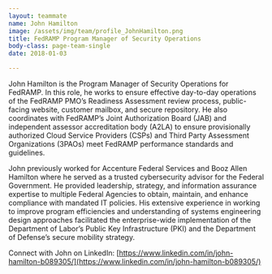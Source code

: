 ```yaml
---
layout: teammate
name: John Hamilton
image: /assets/img/team/profile_JohnHamilton.png
title: FedRAMP Program Manager of Security Operations
body-class: page-team-single
date: 2018-01-03

---
```


John Hamilton is the Program Manager of Security Operations for FedRAMP. In this role, he works to ensure effective day-to-day operations of the FedRAMP PMO’s Readiness Assessment review process, public-facing website, customer mailbox, and secure repository. He also coordinates with FedRAMP’s Joint Authorization Board (JAB) and independent assessor accreditation body (A2LA) to ensure provisionally authorized Cloud Service Providers (CSPs) and Third Party Assessment Organizations (3PAOs) meet FedRAMP performance standards and guidelines.

John previously worked for Accenture Federal Services and Booz Allen Hamilton where he served as a trusted cybersecurity advisor for the Federal Government. He provided leadership, strategy, and information assurance expertise to multiple Federal Agencies to obtain, maintain, and enhance compliance with mandated IT policies. His extensive experience in working to improve program efficiencies and understanding of systems engineering design approaches facilitated the enterprise-wide implementation of the Department of Labor’s Public Key Infrastructure (PKI) and the Department of Defense’s secure mobility strategy.

Connect with John on LinkedIn: [https://www.linkedin.com/in/john-hamilton-b089305/](https://www.linkedin.com/in/john-hamilton-b089305/)

